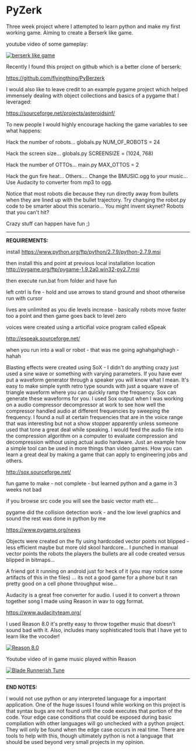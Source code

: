 **PyZerk**
===================
Three week project where I attempted to learn python and make my first working game.  Aiming to create a Berserk like game.  

youtube video of some gameplay:

[![berserk like game](https://img.youtube.com/vi/7LbB4dXbi1Q/0.jpg)](https://www.youtube.com/watch?v=7LbB4dXbi1Q "berserk like game uses pygame lib")

<!-- example on how to embed youtube video thumbnail -->
<!-- view youtube webpage source of video search for thumbnail to eventually find video ID -->
<!-- [![Everything Is AWESOME](https://img.youtube.com/vi/StTqXEQ2l-Y/0.jpg)](https://www.youtube.com/watch?v=StTqXEQ2l-Y "Everything Is AWESOME") -->

Recently I found this project on github which is a better clone of berserk: 

https://github.com/flyingthing/PyBerzerk

I would also like to leave credit to an example pygame project which helped immensely dealing 
with object collections and basics of a pygame that I leveraged:

https://sourceforge.net/projects/asteroidsinf/

To new people I would highly encourage hacking the game variables to see what happens:

Hack the number of robots...
globals.py
NUM_OF_ROBOTS = 24

Hack the screen size...
globals.py
SCREENSIZE = (1024, 768)

Hack the number of OTTOs...
main.py
MAX_OTTOS = 2

Hack the gun fire heat... Others....  Change the BMUSIC.ogg to your music...  Use Audacity to converter from mp3 to ogg.

Notice that most robots die because they run directly away from bullets when they are lined up with the bullet trajectory.  Try changing the robot.py code to be smarter about this scenario...  You might invent skynet?  Robots that you can't hit?

Crazy stuff can happen have fun ;)

----------

**REQUIREMENTS:**

install
https://www.python.org/ftp/python/2.7.9/python-2.7.9.msi

then install this and point at previous local installation location
http://pygame.org/ftp/pygame-1.9.2a0.win32-py2.7.msi

then execute run.bat from folder and have fun

left cntrl is fire - hold and use arrows to stand ground and shoot 
otherwise run with cursor

lives are unlimited
as you die levels increase - basically robots move faster too a point and then
game goes back to level zero 

voices were created using a articifial voice program called eSpeak

http://espeak.sourceforge.net/

when you run into a wall or robot - that was me going aghahgahghagh - hahah

Blasting effects were created using SoX - I didn't do anything crazy just used a sine wave or something with varying parameters.  If you have ever put a waveform generator through a speaker you will know what I mean.  It's easy to make simple synth retro type sounds with just a square wave of triangle waveform where you can quickly ramp the frequency.  Sox can generate these waveforms for you.  I used Sox output when I was working on a audio compressor decompressor at work to see how well the compressor handled audio at different frequencies by sweeping the frequency.  I found a null at certain frequencies that are in the voice range that was interesting but not a show stopper apparently unless someone used that tone a great deal while speaking.  I would feed the audio file into the compression algorithm on a computer to evaluate compression and decompression without using actual audio hardware.  Just an example how a simple tool can be used in more things than video games.  How you can learn a great deal by making a game that can apply to engineering jobs and others.

http://sox.sourceforge.net/

fun game to make - not complete - but learned python and a game in 3 weeks not bad 

if you browse src code you will see the basic vector math etc... 

pygame did the collision detection work - and the low level graphics and sound the rest was done
in python by me

https://www.pygame.org/news

Objects were created on the fly using hardcoded vector points
not blipped - less efficient maybe but more old skool hardcore...  I punched in manual
vector points
the robots the players the bullets are all code created versus blipped in bitmaps...

A friend got it running on android just for heck of it (you may notice some artifacts of this in the files) ... its not a good game for a phone but it ran pretty good on a cell phone throughput wise...

Audacity is a great free converter for audio.  I used it to convert a thrown together song I made using Reason in wav to ogg format.

https://www.audacityteam.org/

I used Reason 8.0 it's pretty easy to throw together music that doesn't sound bad with it.  Also, includes many sophisticated tools that I have yet to learn like the vocoder!

[![Reason 8.0](https://img.youtube.com/vi/hl9MNgJAbXc/0.jpg)](https://www.youtube.com/watch?v=hl9MNgJAbXc "Reason 8.0")

Youtube video of in game music played within Reason

[![Blade Runnerish Tune](https://img.youtube.com/vi/neFVcz5PFRA/0.jpg)](https://www.youtube.com/watch?v=neFVcz5PFRA "Blade Runnerish Tune")

----------

**END NOTES:**

I would not use python or any interpreted language for a important application.  One of the huge issues I found while working on this project is that syntax bugs are not found until the code executes that portion of the code.  Your edge case conditions that could be exposed during basic compilation with other languages will go unchecked with a python project.  They will only be found when the edge case occurs in real time.  There are tools to help with this, though ultimately python is not a language that should be used beyond very small projects in my opinion.  

